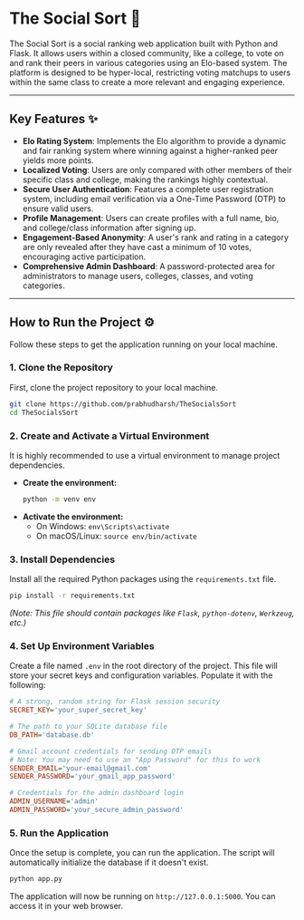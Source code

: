 # The Social Sort 🚀

The Social Sort is a social ranking web application built with Python and Flask. It allows users within a closed community, like a college, to vote on and rank their peers in various categories using an Elo-based system. The platform is designed to be hyper-local, restricting voting matchups to users within the same class to create a more relevant and engaging experience.

-----

## Key Features ✨

  * **Elo Rating System**: Implements the Elo algorithm to provide a dynamic and fair ranking system where winning against a higher-ranked peer yields more points.
  * **Localized Voting**: Users are only compared with other members of their specific class and college, making the rankings highly contextual.
  * **Secure User Authentication**: Features a complete user registration system, including email verification via a One-Time Password (OTP) to ensure valid users.
  * **Profile Management**: Users can create profiles with a full name, bio, and college/class information after signing up.
  * **Engagement-Based Anonymity**: A user's rank and rating in a category are only revealed after they have cast a minimum of 10 votes, encouraging active participation.
  * **Comprehensive Admin Dashboard**: A password-protected area for administrators to manage users, colleges, classes, and voting categories.

-----

## How to Run the Project ⚙️

Follow these steps to get the application running on your local machine.

### 1\. Clone the Repository

First, clone the project repository to your local machine.

```bash
git clone https://github.com/prabhudharsh/TheSocialsSort
cd TheSocialsSort
```

### 2\. Create and Activate a Virtual Environment

It is highly recommended to use a virtual environment to manage project dependencies.

  * **Create the environment:**
    ```bash
    python -m venv env
    ```
  * **Activate the environment:**
      * On Windows: `env\Scripts\activate`
      * On macOS/Linux: `source env/bin/activate`

### 3\. Install Dependencies

Install all the required Python packages using the `requirements.txt` file.

```bash
pip install -r requirements.txt
```

*(Note: This file should contain packages like `Flask`, `python-dotenv`, `Werkzeug`, etc.)*

### 4\. Set Up Environment Variables

Create a file named `.env` in the root directory of the project. This file will store your secret keys and configuration variables. Populate it with the following:

```ini
# A strong, random string for Flask session security
SECRET_KEY='your_super_secret_key'

# The path to your SQLite database file
DB_PATH='database.db'

# Gmail account credentials for sending OTP emails
# Note: You may need to use an "App Password" for this to work
SENDER_EMAIL='your-email@gmail.com'
SENDER_PASSWORD='your_gmail_app_password'

# Credentials for the admin dashboard login
ADMIN_USERNAME='admin'
ADMIN_PASSWORD='your_secure_admin_password'
```

### 5\. Run the Application

Once the setup is complete, you can run the application. The script will automatically initialize the database if it doesn't exist.

```bash
python app.py
```

The application will now be running on `http://127.0.0.1:5000`. You can access it in your web browser.